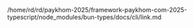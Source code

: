 /home/rd/rd/paykhom-2025/framework-paykhom-com-2025-typescript/node_modules/bun-types/docs/cli/link.md